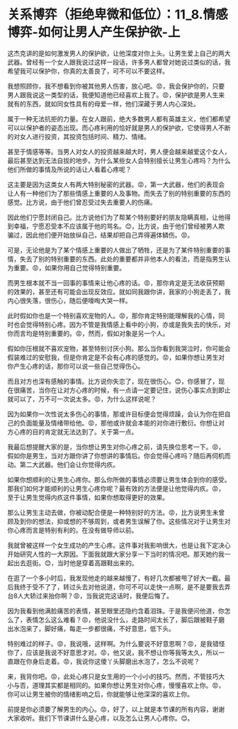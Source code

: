 # 关系博弈（拒绝卑微和低位）：11_8.情感博弈-如何让男人产生保护欲-上

这杰克讲的是如何激发男人的保护欲，让他深度对你上头。让男生爱上自己的两大武器。曾经有一个女人跟我说过这样一段话，许多男人都曾对她说过类似的话，我希望我可以保护你，你真的太善良了，可不可以不要这样。

我想照顾你，我不想看到你被其他男人伤害，放心吧。😡，我会保护你的，只要男人跟我说这一类型的话，我便知道他已经喜欢上我了。😡，保护欲是男人生来就有的东西，就如同女性具有的母爱一样，他们深藏于男人内心深处。

属于一种无法抗拒的力量。在女人跟前，绝大多数男人都有英雄主义，他们都希望可以以保护者的姿态出现。而心疼利用的恰好就是男人的保护欲，它使得男人不断的对女人进行投资，其投资包括时间、精力、情绪。

甚至于情感等等。当男人对女人的投资越来越大时，男人便会越来越爱这个女人，最后甚至达到无法自拔的地步。为什么某些女人会特别擅长让男生心疼吗？为什么他们所做的事情及所说的话让人看着心疼呢？

这主要是因为这类女人有两大特别秘密的武器。😡，第一大武器，他们的表现会让人有一种他们为了那些情感上重要的人及事物。而失去了别的特别重要的东西的感觉。比方说，由于他们曾忍受过失去重要人的伤痛。

因此他们宁愿封闭自己。比方说他们为了帮某个特别要好的朋友隐瞒真相，让他得到幸福，宁愿忍受本不应该属于他的骂名。😊，比方说，由于他们曾经被男人欺骗过，因此他们便开始放纵自己，结果却把自己弄得遍体鳞伤。😡。

可是，无论他是为了某个情感上重要的人做出了牺牲，还是为了某件特别重要的事情，失去了别的特别重要的东西。此处的重要都并非他本人的看法，而是指男生认为重要。😡，如果你用自己觉得特别重要。

而男生根本就不当一回事的事情来让他心疼的话。😡，那你肯定是无法收获预期的效果的，甚至还有可能会出现反效应。就如同我跟你讲，我家的小狗走丢了，我内心很失落，很伤心，随后便嚎啕大哭一样。

此时假如你也是一个特别喜欢宠物的人。😡，那你肯定特别能理解我的心情，同时也会觉得特别心疼。因为不管是我情感上看中的小狗，亦或是我失去的快乐，对你而言均是特别重要的。😡，然而，假如对象是另一个人。

假如你压根就不喜欢宠物，甚至特别讨厌小狗。那么当你看到我哭泣时，你可能会假装难过的安慰我，但是你肯定是不会有心疼的感觉的。😡，如果你想让男生对你产生心疼的话，那你可以说一些自己觉得伤心。

而且对方也深有感触的事情。比方说你失恋了，现在很伤心。😊，你感冒了，现在很痛苦，当你在让对方心疼的时候，有一点请一定要记住，说伤心事实点到即止就可以了，万不可一次说太多。😡，为什么这样说呢？

因为如果你一次性说太多伤心的事情，那或许目标便会觉得烦躁，会认为你在把自己的负面能量及情绪带给他。😡，那他或许就会本能的对你进行敷衍。你想让对方心疼的目的肯定就无法达到了。关于第一点。

我最后想提醒大家的是，当你想让男生对你心疼之前，请先换位思考一下。😡，假如你是男生，当对方跟你讲了你想讲的事情后。你会觉得心疼吗？随后再伺机而动。第二大武器。他们会让你觉得内疚。

如果你想顺利的让男生心疼你。那么你所做的事情必须要让男生体会到你的感受。那我们如何才能顺利的让男生心疼你呢？最有效的方法便是让他觉得内疚。😡，至于让男生觉得内疚这件事情，如果你想取得更好的效果。

那么让男生主动去做，你被动配合便是一种特别好的方法。😡，比方说男生未曾顾及到你的想法，抑或想的不够周到，或者男生误解了你。这些情况对于让男生对你心疼而言是特别有利的。在没有做导师以前。

我就曾被这样一个女生成功的产生心疼。这件事对我影响很大，也是让我下定决心开始研究人性的一大原因。下面我就跟大家分享一下当时的情况吧。那天她约我一起出去逛街。😊，当时他是穿着高跟鞋出来的。

在逛了一个多小时后，我发现他走的越来越慢了，有好几次都被甩了好大一截。最后我终于受不了了，转过头去对他说道，你可不可以走快一点啊，是不是要我去弄台8人大轿过来抬你啊？😡，当我说完这话时，我便后悔了。

因为我看到他满脸痛苦的表情，甚至眼里还隐约含着泪珠。于是我便问他道，你怎么了，表情怎么这么难看？😡，他说没什么，走路时间太长了，脚后跟被鞋子磨出水泡来了，脚好痛，每走一步都很痛，不好意思，低下头。

特别难过的样子。😡，我说哦，这样啊。为什么要说不好意思啊？😡，是我错怪你了，应该是我说不好意思才对。😡，他又说，我不想让你等我等太久，所以一直跟在你身后走着。😡，我说你这傻丫头脚磨出水泡了，怎么不说呢？

来，我背你吧。😡，此处心疼只是女生用的一个小小的技巧。然而，不管技巧大小与否，道理其实都是相同的。如果你想让男生对你心疼，慢慢喜欢上你。😡，你可以让男生被你的情绪影响之后，你就能够让他深深的喜欢上你。

前提是你必须要了解男生的内心。😡，好了，以上就是本节课的所有内容，谢谢大家收听。我们下节课讲什么是心疼，以及怎么让男人心疼你。😊。

